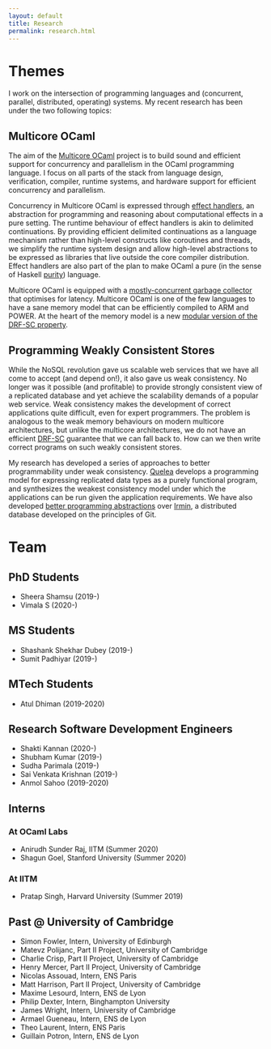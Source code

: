 ```yaml
---
layout: default
title: Research
permalink: research.html
---
```


# Themes

I work on the intersection of programming languages and (concurrent, parallel,
distributed, operating) systems. My recent research has been under the two
following topics:

## Multicore OCaml

The aim of the [Multicore
OCaml](https://github.com/ocaml-multicore/ocaml-multicore) project is to build
sound and efficient support for concurrency and parallelism in the OCaml
programming language. I focus on all parts of the stack from language design,
verification, compiler, runtime systems, and hardware support for efficient
concurrency and parallelism. 

Concurrency in Multicore OCaml is expressed through [effect
handlers](http://kcsrk.info/publications.html#sys17), an abstraction for
programming and reasoning about computational effects in a pure setting. The
runtime behaviour of effect handlers is akin to delimited continuations. By
providing efficient delimited continuations as a language mechanism rather than
high-level constructs like coroutines and threads, we simplify the runtime
system design and allow high-level abstractions to be expressed as libraries
that live outside the core compiler distribution. Effect handlers are also part
of the plan to make OCaml a pure (in the sense of Haskell
[purity](https://wiki.haskell.org/Pure)) language.

Multicore OCaml is equipped with a [mostly-concurrent garbage
collector](http://kcsrk.info/multicore/gc/2017/07/06/multicore-ocaml-gc/) that
optimises for latency. Multicore OCaml is one of the few languages to have a
sane memory model that can be efficiently compiled to ARM and POWER. At the
heart of the memory model is a new [modular version of the DRF-SC
property](http://kcsrk.info/publications.html#pldi18). 

## Programming Weakly Consistent Stores

While the NoSQL revolution gave us scalable web services that we have all come
to accept (and depend on!), it also gave us weak consistency. No longer was it
possible (and profitable) to provide strongly consistent view of a replicated
database and yet achieve the scalability demands of a popular web service. Weak
consistency makes the development of correct applications quite difficult, even
for expert programmers. The problem is analogous to the weak memory behaviours
on modern multicore architectures, but unlike the multicore architectures, we do
not have an efficient
[DRF-SC](https://blog.acolyer.org/2019/11/27/mergeable-replicated-data-types-part-ii/)
guarantee that we can fall back to. How can we then write correct programs on
such weakly consistent stores.

My research has developed a series of approaches to better programmability under
weak consistency. [Quelea](http://kcsrk.info/publications#pldi15) develops a
programming model for expressing replicated data types as a purely functional
program, and synthesizes the weakest consistency model under which the
applications can be run given the application requirements. We have also
developed [better programming
abstractions](https://github.com/mirage/irmin#oopsla19) over
[Irmin](https://github.com/mirage/irmin), a distributed database developed on
the principles of Git. 

# Team

## PhD Students

* Sheera Shamsu (2019-)
* Vimala S (2020-)

## MS Students

* Shashank Shekhar Dubey (2019-)
* Sumit Padhiyar (2019-)

## MTech Students

* Atul Dhiman (2019-2020)

## Research Software Development Engineers

* Shakti Kannan (2020-)
* Shubham Kumar (2019-)
* Sudha Parimala (2019-)
* Sai Venkata Krishnan (2019-)
* Anmol Sahoo (2019-2020)

## Interns

### At OCaml Labs
  * Anirudh Sunder Raj, IITM (Summer 2020)
  * Shagun Goel, Stanford University (Summer 2020)

### At IITM

  * Pratap Singh, Harvard University (Summer 2019)

## Past @ University of Cambridge 

  * Simon Fowler, Intern, University of Edinburgh
  * Matevz Polijanc, Part II Project, University of Cambridge
  * Charlie Crisp, Part II Project, University of Cambridge
  * Henry Mercer, Part II Project, University of Cambridge
  * Nicolas Assouad, Intern, ENS Paris
  * Matt Harrison, Part II Project, University of Cambridge
  * Maxime Lesourd, Intern, ENS de Lyon
  * Philip Dexter, Intern, Binghampton University
  * James Wright, Intern, University of Cambridge
  * Armael Gueneau, Intern, ENS de Lyon
  * Theo Laurent, Intern, ENS Paris
  * Guillain Potron, Intern, ENS de Lyon
